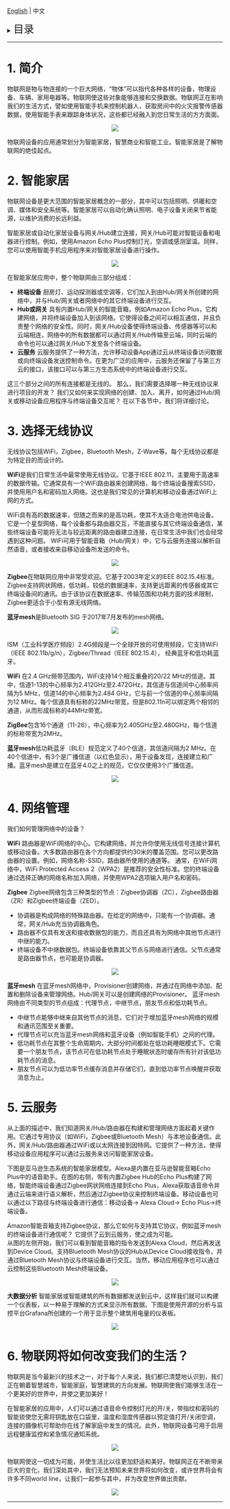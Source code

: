 [English](IoT-Introduction) | 中文

<details>
<summary><font size=5>目录</font> </summary>

- [1. 简介](#1-简介)
- [2. 智能家居](#2-智能家居)
- [3. 选择无线协议](#3-选择无线协议)
- [4. 网络管理](#4-网络管理)
- [5. 云服务](#5-云服务)
- [6. 物联网将如何改变我们的生活？](#6-物联网将如何改变我们的生活)

</details>

********

# 1. 简介
物联网是物与物连接的一个巨大网络，“物体”可以指代各种各样的设备，物理设备、车辆、家用电器等。物联网使这些对象能够连接和交换数据。物联网正在影响我们的生活方式，譬如使用智能手机来控制机器人，获取房间中的火灾报警传感器数据，使用智能手表来跟踪身体状况，这些都已经融入到您日常生活的方方面面。

<div align="center">
<img src="files/CM-IoT-Introduction/Internet-of-things.png">
</div>

物联网设备的应用通常划分为智能家居，智慧商业和智能工业。智能家居是了解物联网的绝佳起点。

# 2. 智能家居
物联网设备是更大范围的智能家居概念的一部分，其中可以包括照明、供暖和空调、媒体和安全系统等。智能家居可以自动化确认照明、电子设备关闭来节省能源，以维护消费的长远利益。

智能家居或自动化家居设备与网关/Hub建立连接，网关/Hub可能对智能设备和电器进行控制。例如，使用Amazon Echo Plus控制灯光，空调或感测室温。同样，您可以使用智能手机应用程序来对智能家居设备进行操作。

<div align="center">
<img src="files/CM-IoT-Introduction/smart-home.png">
</div>

在智能家居应用中，整个物联网由三部分组成：

* __终端设备__
  厨房灯、运动探测器或空调等，它们加入到由Hub/网关所创建的网络中，并与Hub/网关或者网络中的其它终端设备进行交互。
* __Hub或网关__
  具有内置Hub/网关的智能音箱，例如Amazon Echo Plus，它构建网络，并将终端设备加入到该网络。它使得设备之间可以相互通信，并且负责整个网络的安全性。同时，网关/Hub设备使得终端设备、传感器等可以和云端相连，网络中的所有数据都可以通过网关/Hub传输至云端，同时云端的命令也可以通过网关/Hub下发至各个终端设备。
* __云服务__
  云服务提供了一种方法，允许移动设备App通过云从终端设备访问数据或向终端设备发送控制命令。在更为广泛的应用中，云服务还保留了与第三方云的接口，该接口可以与第三方生态系统中的终端设备进行交互。

这三个部分之间的所有连接都是无线的。
那么，我们需要选择哪一种无线协议来进行项目的开发？ 我们又如何来实现网络的创建、加入、离开，如何通过Hub/网关或移动设备应用程序与终端设备交互呢？
在以下各节中，我们将详细讨论。


# 3. 选择无线协议  
无线协议包括WiFi，Zigbee，Bluetooth Mesh，Z-Wave等。每个无线协议都是为特定目的而设计的。

**WiFi**是我们日常生活中最常使用无线协议。它基于IEEE 802.11，主要用于高速率的数据传输。它通常具有一个WiFi路由器来创建网络，每个终端设备搜索SSID，并使用用户名和密码加入网络。这也是我们常见的计算机和移动设备通过WiFi上网的方式。

WiFi具有高的数据速率，但随之而来的是高功耗，使其不太适合电池供电设备。它是一个星型网络，每个设备都与路由器交互，不能直接与其它终端设备通信，某些终端设备可能将无法与较远距离的路由器建立连接，在日常生活中我们也会经常遇到这种问题。
WiFi可用于智能音箱（Hub/网关）中，它与云服务连接以解析自然语音，或者接收来自移动设备所发送的命令。

<div align="center">
<img src="files/CM-IoT-Introduction/star-network.png">
</div>

**Zigbee**在物联网应用中非常受欢迎。它基于2003年定义的IEEE 802.15.4标准。Zigbee支持网状网络，低功耗，较低的数据速率，支持更远距离的传感器或其它终端设备间的通讯。由于该协议在数据速率、传输范围和功耗方面的技术限制，Zigbee更适合于小型有源无线网络。

**蓝牙mesh**是Bluetooth SIG 于2017年7月发布的mesh网络。

<div align="center">
<img src="files/CM-IoT-Introduction/mesh-network.png">
</div>

ISM（工业科学医疗频段）2.4G频段是一个全球开放的可使用频段，它支持WiFi（IEEE 802.11b/g/n），Zigbee/Thread（IEEE 802.15.4）， 经典蓝牙和低功耗蓝牙。

**WiFi** 在2.4 GHz频带范围内，WiFi支持14个相互重叠的20/22 MHz的信道。其中，信道1-13的中心频率为2.412GHz至2.472GHz，其信道与信道间中心频率间隔为5 MHz，信道14的中心频率为2.484 GHz，它与前一个信道的中心频率间隔为12 MHz。每个信道具有标称的22MHz带宽，但是802.11n可以绑定两个相邻的通道，从而形成标称的44MHz带宽。

**ZigBee**包含16个通道（11-26），中心频率为2.405GHz至2.480GHz，每个信道的标称带宽为2MHz。

**蓝牙mesh**低功耗蓝牙（BLE）规范定义了40个信道，其信道间隔为2 MHz。在40个信道中，有3个是广播信道（以红色显示），用于设备发现，连接建立和广播。蓝牙mesh是建立在蓝牙4.0之上的规范，它仅仅使用3个广播信道。

<div align="center">
<img src="files/CM-IoT-Introduction/wireless-channels.png">
</div>

# 4. 网络管理
我们如何管理网络中的设备？

**WiFi**
路由器是WiFi网络的中心。它构建网络，并允许你使用无线信号连接计算机或移动设备。大多数路由器在各个方向都提供约30米的覆盖范围。您可以更改路由器的设置。例如，网络名称-SSID，路由器所使用的通道等。
通常，在WiFi网络中，WiFi Protected Access 2（WPA2）是推荐的安全性标准。您的终端设备通过选择正确的网络名称加入网络，并使用WPA2选项输入用户名和密码。 

**Zigbee**
Zigbee网络包含三种类型的节点：Zigbee协调器（ZC），Zigbee路由器（ZR）和Zigbee终端设备（ZED）。

* 协调器是构成网络的特殊路由器。在给定的网络中，只能有一个协调器。通常，网关/Hub充当协调器角色。
* 路由器不仅具有发送和接收数据包的能力，而且还具有为网络中其他节点进行中继的能力。
* 终端设备不中继数据包。终端设备依靠其父节点与网络进行通信。父节点通常是路由器节点，也可能是协调器。

<div align="center">
<img src="files/CM-IoT-Introduction/zigbee-network.png">
</div>

**蓝牙mesh**
在蓝牙mesh网络中，Provisioner创建网络，并通过在网络中添加、配置和删除设备来管理网络。Hub/网关可以是创建网络的Provisioner。
蓝牙mesh网络由不同类型的节点组成：代理节点，中继节点，朋友节点和低功耗节点。

* 中继节点能够中继来自其他节点的消息，它们对于增加蓝牙mesh网络的规模和通讯范围至关重要。
* 代理节点可以充当蓝牙mesh网络和蓝牙设备（例如智能手机）之间的代理。
* 低功耗节点在其整个生命周期内，大部分时间都处在低功耗睡眠模式下。它需要一个朋友节点，该节点可在低功耗节点处于睡眠状态时缓存所有针对该低功耗节点的消息。
* 朋友节点可以为低功率节点缓存消息并存储它们，直到低功率节点唤醒并获取消息为止。

# 5. 云服务
从上面的描述中，我们知道网关/Hub/路由器在构建和管理网络方面起着关键作用。它通过专用协议（如WiFi，Zigbee或Bluetooth Mesh）与本地设备通信。此外，网关/Hub/路由器通过WiFi或以太网连接到因特网。它提供了一种方法，使得移动设备应用程序可以通过云服务来访问智能家居设备。

下图是亚马逊生态系统的智能家居模型。Alexa是内置在亚马逊智能音箱Echo Plus中的语音助手。在图的右侧，带有内置Zigbee Hub的Echo Plus构建了网络，智能终端设备通过Zigbee网状网络连接到Echo Plus，Alexa获取语音命令并通过云端来进行语义解析，然后通过Zigbee协议来控制终端设备。移动设备也可以通过以下路径与终端设备进行通信：移动设备-> Alexa Cloud-> Echo Plus->终端设备。

Amazon智能音箱支持Zigbee协议，那么它如何与支持其它协议，例如蓝牙mesh的终端设备进行通信呢？ 它提供了云到云服务，使之成为可能。  
从图的左侧开始，我们可以看到智能音箱的指令发送到Alexa Cloud，然后再发送到Device Cloud。支持Bluetooth Mesh协议的Hub从Device Cloud接收指令，并通过Bluetooth Mesh协议与终端设备进行交互。当然，移动应用程序也可以通过云控制这些Bluetooth Mesh终端设备。

<div align="center">
<img src="files/CM-IoT-Introduction/alexa-eco-system.png">
</div>

**大数据分析**
智能家居或智能建筑的所有数据都发送到云中，这样我们就可以构建一个仪表板，以一种易于理解的方式来显示所有数据。下图是使用开源的分析与监控平台Grafana所创建的一个用于显示整个建筑用电量的仪表板。

<div align="center">
<img src="files/CM-IoT-Introduction/grafana-building.png">
</div>

# 6. 物联网将如何改变我们的生活？
物联网是当今最新兴的技术之一，对于每个人来说，我们都已清楚地认识到，我们正在朝着智慧城市，智能家庭，智慧建筑的方向发展。物联网使我们能够生活在一个更美好的世界中，并使之更加美好！

在智能家居的应用中，人们可以通过语音命令控制灯光的开/关，带指纹和密码的智能锁使您无需将钥匙放在口袋里，温度和湿度传感器以预定值打开/关闭空调，连接的摄像机可帮助你在线了解家庭中发生的情况。此外，物联网设备可用于启用远程健康监控和紧急情况通知系统。  

<div align="center">
<img src="files/CM-IoT-Introduction/comfortable-life.png">
</div>

物联网使这一切成为可能，并使生活比以往更加舒适和美好。物联网正在不断带来巨大的变化，我们深处其中，我们无法预知未来世界将如何改变，或许世界将会有许多不同world line，让我们一起参与其中，并为改变世界做出贡献。

<div align="center">
<img src="files/CM-IoT-Introduction/Divergence-Meter.gif">
</div>

********


